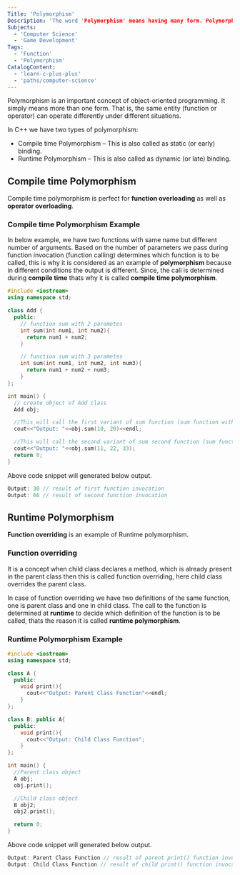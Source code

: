 ```yaml
---
Title: 'Polymorphism'
Description: 'The word 'Polymorphism' means having many form. Polymorphism is an important concept of object-oriented programming. It simply means more than one form. That is, the same entity (function or operator) can behave differently in different scenarios.'
Subjects:
  - 'Computer Science'
  - 'Game Development'
Tags:
  - 'Function'
  - 'Polymorphism'
CatalogContent:
  - 'learn-c-plus-plus'
  - 'paths/computer-science'
---
```


Polymorphism is an important concept of object-oriented programming. It simply means more than one form. That is, the same entity (function or operator) can operate differently under different situations.

In C++ we have two types of polymorphism:

- Compile time Polymorphism – This is also called as static (or early) binding.
- Runtime Polymorphism – This is also called as dynamic (or late) binding.

## Compile time Polymorphism

Compile time polymorphism is perfect for **function overloading** as well as **operator overloading**.

### Compile time Polymorphism Example

In below example, we have two functions with same name but different number of arguments. Based on the number of parameters we pass during function invocation (function calling) determines which function is to be called, this is why it is considered as an example of **polymorphism** because in different conditions the output is different. Since, the call is determined during **compile time** thats why it is called **compile time polymorphism**.

```cpp
#include <iostream>
using namespace std;

class Add {
  public:
    // function sum with 2 parametes
    int sum(int num1, int num2){
      return num1 + num2;
    }

    // function sum with 3 parametes
    int sum(int num1, int num2, int num3){
      return num1 + num2 + num3;
    }
};

int main() {
  // create object of Add class
  Add obj;

  //This will call the first variant of sum function (sum function with 2 parameters)
  cout<<"Output: "<<obj.sum(10, 20)<<endl;

  //This will call the second variant of sum second function (sum function with 3 parameters)
  cout<<"Output: "<<obj.sum(11, 22, 33);
  return 0;
}
```

Above code snippet will generated below output.

```cpp
Output: 30 // result of first function invocation
Output: 66 // result of second function invocation
```

## Runtime Polymorphism

**Function overriding** is an example of Runtime polymorphism.

### Function overriding

It is a concept when child class declares a method, which is already present in the parent class then this is called function overriding, here child class overrides the parent class.

In case of function overriding we have two definitions of the same function, one is parent class and one in child class. The call to the function is determined at **runtime** to decide which definition of the function is to be called, thats the reason it is called **runtime polymorphism**.

### Runtime Polymorphism Example

```cpp
#include <iostream>
using namespace std;

class A {
  public:
    void print(){
      cout<<"Output: Parent Class Function"<<endl;
    }
};

class B: public A{
  public:
    void print(){
      cout<<"Output: Child Class Function";
    }
};

int main() {
  //Parent class object
  A obj;
  obj.print();

  //Child class object
  B obj2;
  obj2.print();

  return 0;
}
```

Above code snippet will generated below output.

```cpp
Output: Parent Class Function // result of parent print() function invocation
Output: Child Class Function // result of child print() function invocation
```
